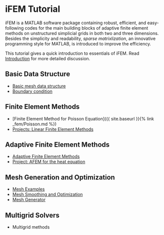# iFEM Tutorial

iFEM is a MATLAB software package containing robust, efficient, and easy-following codes for the main building blocks of adaptive finite element methods on unstructured simplicial grids in both two and three dimensions. Besides the simplicity and readability, *sparse matrixlization*, an innovative programming style for MATLAB, is introduced to improve the efficiency.

This tutorial gives a quick introduction to essentials of iFEM. Read [Introduction](introduction.html) for more detailed discussion.

## Basic Data Structure 

- [Basic mesh data structure](meshbasicdoc.html)
- [Boundary condition](bddoc.html)

## Finite Element Methods

- [Finite Element Method for Poisson Equation]({{ site.baseurl }}{% link _fem/Poisson.md %})
- [Projects: Linear Finite Element Methods](projectFEM.html)

## Adaptive Finite Element Methods

- [Adaptive Finite Element Methods](afemdoc.html)
- [Project: AFEM for the heat equation](projectheat.html)

## Mesh Generation and Optimization

- [Mesh Examples](meshexamples.html)
- [Mesh Smoothing and Optimization](meshoptdoc.html)
- [Mesh Generator](meshgeneratordoc.html)

## Multigrid Solvers

- Multigrid methods

